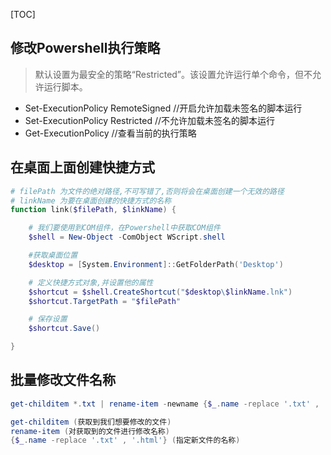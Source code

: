[TOC]

## 修改Powershell执行策略
> 默认设置为最安全的策略“Restricted”。该设置允许运行单个命令，但不允许运行脚本。

+ Set-ExecutionPolicy RemoteSigned //开启允许加载未签名的脚本运行
+ Set-ExecutionPolicy Restricted //不允许加载未签名的脚本运行
+ Get-ExecutionPolicy //查看当前的执行策略

## 在桌面上面创建快捷方式
```powershell
# filePath 为文件的绝对路径,不可写错了,否则将会在桌面创建一个无效的路径
# linkName 为要在桌面创建的快捷方式的名称
function link($filePath, $linkName) {

	# 我们要使用到COM组件，在Powershell中获取COM组件
	$shell = New-Object -ComObject WScript.shell

	#获取桌面位置
	$desktop = [System.Environment]::GetFolderPath('Desktop')

	# 定义快捷方式对象,并设置他的属性
	$shortcut = $shell.CreateShortcut("$desktop\$linkName.lnk")
	$shortcut.TargetPath = "$filePath"

	# 保存设置
	$shortcut.Save()

}
```
## 批量修改文件名称
``` powershell
get-childitem *.txt | rename-item -newname {$_.name -replace '.txt' , '.html'}

get-childitem (获取到我们想要修改的文件)
rename-item (对获取到的文件进行修改名称)
{$_.name -replace '.txt' , '.html'} (指定新文件的名称)


```